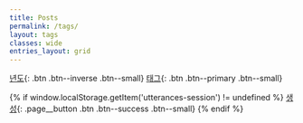 ```yaml
---
title: Posts
permalink: /tags/
layout: tags
classes: wide
entries_layout: grid
---
```


[년도](../year){: .btn .btn--inverse .btn--small}
[태그](../tags){: .btn .btn--primary .btn--small}

{% if window.localStorage.getItem('utterances-session') != undefined %}
    [생성](https://github.com/{{site.repository}}/new/main/_posts){: .page__button .btn .btn--success .btn--small}
{% endif %}